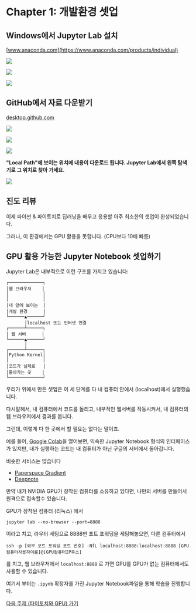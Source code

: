 # Chapter 1: 개발환경 셋업

## Windows에서 Jupyter Lab 설치

[www.anaconda.com](https://www.anaconda.com/products/individual)

![](assets/anaconda-windows-download.png)

![](assets/anaconda-navigator.png)

![](assets/jupyter-lab-new.png)

## GitHub에서 자료 다운받기 

[desktop.github.com](https://desktop.github.com)

![](assets/github-desktop-download.png)

![](assets/github-desktop-clone.png)

![](assets/clone-tensorturtle-chobo.png)

**"Local Path"에 보이는 위치에 내용이 다운로드 됩니다. Jupyter Lab에서 왼쪽 탐색기로 그 위치로 찾아 가세요.**

![](assets/git-fetch-origin.png)

## 진도 리뷰 

이제 파이썬 & 파이토치로 딥러닝을 배우고 응용할 아주 최소한의 셋업이 완성되었습니다. 

그러나, 이 환경에서는 GPU 활용을 못합니다. (CPU보다 10배 빠름)

## GPU 활용 가능한 Jupyter Notebook 셋업하기

Jupyter Lab은 내부적으로 이런 구조를 가지고 있습니다:

```
┌─────────────┐
│웹 브라우저    │
│             │
│             │
│내 앞에 보이는  │
│개발 환경      │
└──────▲──────┘
       │localhost 또는 인터넷 연결
┌──────┴──────┐
│ 웹 서버      │
└──────▲──────┘
       │
┌──────┴──────┐
│Python Kernel│
│             │
│코드가 실제로   │
│돌아가는 곳    │
└─────────────┘
```

우리가 위에서 만든 셋업은 이 세 단계를 다 내 컴퓨터 안에서 (localhost)에서 실행했습니다.

다시말해서, 내 컴퓨터에서 코드를 돌리고, 내부적인 웹서버를 작동시켜서, 내 컴퓨터의 웹 브라우저에서 결과를 봅니다.

그런데, 이렇게 다 한 곳에서 할 필요는 없다는 말이죠.

예를 들어, [Google Colab](https://colab.research.google.com/)을 열어보면,
익숙한 Jupyter Notebook 형식의 인터페이스가 있지만,
내가 실행하는 코드는 내 컴퓨터가 아닌 구글의 서버에서 돌아갑니다.

비슷한 서비스는 많습니다
+ [Paperspace Gradient](https://gradient.run/)
+ [Deepnote](https://deepnote.com/dashboard)

만약 내가 NVIDIA GPU가 장착된 컴퓨터를 소유하고 있다면, 나만의 서버를 만들어서 원격으로 접속할수 있습니다.

GPU가 장착된 컴퓨터 (리눅스) 에서
```
jupyter lab --no-browser --port=8888
```
이라고 치고, 라우터 세팅으로 8888번 포트 포워딩을 세팅해놓으면, 다른 컴퓨터에서

```
ssh -p [외부 포트 포워딩 포트 번호] -NfL localhost:8888:localhost:8888 [GPU컴퓨터사용자이름]@[GPU컴퓨터IP주소]
```
를 치고, 웹 브라우저에서 `localhost:8888` 로 가면 GPU를 GPU가 없는 컴퓨터에서도 사용할 수 있습니다.


여기서 부터는 `.ipynb` 확장자를 가진 Jupyter Notebook파일을 통해 학습을 진행합니다.

[다음 주제 (파이토치와 GPU) 가기](about-gpu.ipynb)
